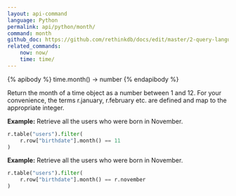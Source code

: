 ```yaml
---
layout: api-command 
language: Python
permalink: api/python/month/
command: month
github_doc: https://github.com/rethinkdb/docs/edit/master/2-query-language/api/python/dates-and-times/month.md
related_commands:
    now: now/
    time: time/
---
```


{% apibody %}
time.month() &rarr; number
{% endapibody %}

Return the month of a time object as a number between 1 and 12. For your convenience, the terms r.january, r.february etc. are defined and map to the appropriate integer.

__Example:__ Retrieve all the users who were born in November.

```py
r.table("users").filter(
    r.row["birthdate"].month() == 11
)
```


__Example:__ Retrieve all the users who were born in November.

```py
r.table("users").filter(
    r.row["birthdate"].month() == r.november
)
```

